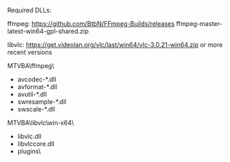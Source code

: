 Required DLLs:

ffmpeg: https://github.com/BtbN/FFmpeg-Builds/releases ffmpeg-master-latest-win64-gpl-shared.zip

libvlc: https://get.videolan.org/vlc/last/win64/vlc-3.0.21-win64.zip or more recent versions

MTVBA\ffmpeg\
- avcodec-*.dll
- avformat-*.dll
- avutil-*.dll
- swresample-*.dll
- swscale-*.dll

MTVBA\libvlc\win-x64\
- libvlc.dll
- libvlccore.dll
- plugins\
